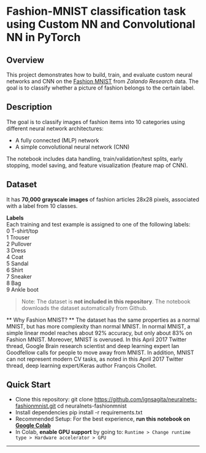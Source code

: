 # Fashion-MNIST classification task using Custom NN and Convolutional NN in PyTorch
## Overview
This project demonstrates how to build, train, and evaluate custom neural networks and CNN on the [Fashion MNIST](https://github.com/zalandoresearch/fashion-mnist) from *Zalando Research* data. The goal is to classify whether a picture of fashion belongs to the certain label.

## Description
The goal is to classify images of fashion items into 10 categories using different neural network architectures:
- A fully connected (MLP) network
- A simple convolutional neural network (CNN)

The notebook includes data handling, train/validation/test splits, early stopping, model saving, and feature visualization (feature map of CNN).

## Dataset
It has **70,000 grayscale images** of fashion articles 28x28 pixels, associated with a label from 10 classes.

**Labels** <br>
Each training and test example is assigned to one of the following labels:<br>
0	T-shirt/top<br>
1	Trouser<br>
2	Pullover<br>
3	Dress<br>
4	Coat<br>
5	Sandal<br>
6	Shirt<br>
7	Sneaker<br>
8	Bag<br>
9	Ankle boot

> Note: The dataset is **not included in this repository**. The notebook downloads the dataset automatically from Github.

** Why Fashion MNIST? **
The dataset has the same properties as a normal MNIST, but has more complexity than normal MNIST. In normal MNIST, a simple linear model reaches about 92% accuracy, but only about 83% on Fashion MNIST. Moreover, MNIST is overused. In this April 2017 Twitter thread, Google Brain research scientist and deep learning expert Ian Goodfellow calls for people to move away from MNIST. In addition, MNIST can not represent modern CV tasks, as noted in this April 2017 Twitter thread, deep learning expert/Keras author François Chollet.

## Quick Start
- Clone this repository: git clone https://github.com/ignsagita/neuralnets-fashionmnist.git cd neuralnets-fashionmnist
- Install dependencies pip install -r requirements.txt
- Recommended Setup: For the best experience, **run this notebook on [Google Colab](https://colab.research.google.com/)** 
- In Colab, **enable GPU support** by going to: `Runtime > Change runtime type > Hardware accelerator > GPU`


---
